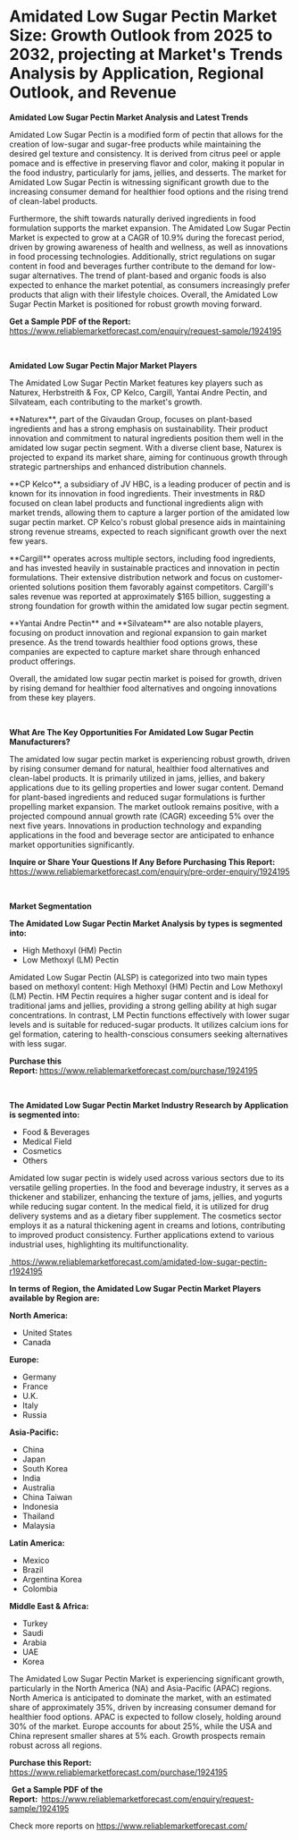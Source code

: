 <p><h1>Amidated Low Sugar Pectin Market Size: Growth Outlook from 2025 to 2032, projecting at Market's Trends Analysis by Application, Regional Outlook, and Revenue</h1></p><p><strong>Amidated Low Sugar Pectin Market Analysis and Latest Trends</strong></p>
<p><p>Amidated Low Sugar Pectin is a modified form of pectin that allows for the creation of low-sugar and sugar-free products while maintaining the desired gel texture and consistency. It is derived from citrus peel or apple pomace and is effective in preserving flavor and color, making it popular in the food industry, particularly for jams, jellies, and desserts. The market for Amidated Low Sugar Pectin is witnessing significant growth due to the increasing consumer demand for healthier food options and the rising trend of clean-label products.</p><p>Furthermore, the shift towards naturally derived ingredients in food formulation supports the market expansion. The Amidated Low Sugar Pectin Market is expected to grow at a CAGR of 10.9% during the forecast period, driven by growing awareness of health and wellness, as well as innovations in food processing technologies. Additionally, strict regulations on sugar content in food and beverages further contribute to the demand for low-sugar alternatives. The trend of plant-based and organic foods is also expected to enhance the market potential, as consumers increasingly prefer products that align with their lifestyle choices. Overall, the Amidated Low Sugar Pectin Market is positioned for robust growth moving forward.</p></p>
<p><strong>Get a Sample PDF of the Report:&nbsp;</strong> <a href="https://www.reliablemarketforecast.com/enquiry/request-sample/1924195?utm_campaign=1169&utm_medium=2&utm_source=Github&utm_content=ia&utm_term=14012025&utm_id=amidated-low-sugar-pectin">https://www.reliablemarketforecast.com/enquiry/request-sample/1924195</a></p>
<p>&nbsp;</p>
<p><strong>Amidated Low Sugar Pectin Major Market Players</strong></p>
<p><p>The Amidated Low Sugar Pectin Market features key players such as Naturex, Herbstreith & Fox, CP Kelco, Cargill, Yantai Andre Pectin, and Silvateam, each contributing to the market's growth.</p><p>**Naturex**, part of the Givaudan Group, focuses on plant-based ingredients and has a strong emphasis on sustainability. Their product innovation and commitment to natural ingredients position them well in the amidated low sugar pectin segment. With a diverse client base, Naturex is projected to expand its market share, aiming for continuous growth through strategic partnerships and enhanced distribution channels.</p><p>**CP Kelco**, a subsidiary of JV HBC, is a leading producer of pectin and is known for its innovation in food ingredients. Their investments in R&D focused on clean label products and functional ingredients align with market trends, allowing them to capture a larger portion of the amidated low sugar pectin market. CP Kelco's robust global presence aids in maintaining strong revenue streams, expected to reach significant growth over the next few years.</p><p>**Cargill** operates across multiple sectors, including food ingredients, and has invested heavily in sustainable practices and innovation in pectin formulations. Their extensive distribution network and focus on customer-oriented solutions position them favorably against competitors. Cargill's sales revenue was reported at approximately $165 billion, suggesting a strong foundation for growth within the amidated low sugar pectin segment.</p><p>**Yantai Andre Pectin** and **Silvateam** are also notable players, focusing on product innovation and regional expansion to gain market presence. As the trend towards healthier food options grows, these companies are expected to capture market share through enhanced product offerings.</p><p>Overall, the amidated low sugar pectin market is poised for growth, driven by rising demand for healthier food alternatives and ongoing innovations from these key players.</p></p>
<p>&nbsp;</p>
<p><strong>What Are The Key Opportunities For Amidated Low Sugar Pectin Manufacturers?</strong></p>
<p><p>The amidated low sugar pectin market is experiencing robust growth, driven by rising consumer demand for natural, healthier food alternatives and clean-label products. It is primarily utilized in jams, jellies, and bakery applications due to its gelling properties and lower sugar content. Demand for plant-based ingredients and reduced sugar formulations is further propelling market expansion. The market outlook remains positive, with a projected compound annual growth rate (CAGR) exceeding 5% over the next five years. Innovations in production technology and expanding applications in the food and beverage sector are anticipated to enhance market opportunities significantly.</p></p>
<p><strong>Inquire or Share Your Questions If Any Before Purchasing This Report:</strong> <a href="https://www.reliablemarketforecast.com/enquiry/pre-order-enquiry/1924195?utm_campaign=1169&utm_medium=2&utm_source=Github&utm_content=ia&utm_term=14012025&utm_id=amidated-low-sugar-pectin">https://www.reliablemarketforecast.com/enquiry/pre-order-enquiry/1924195</a></p>
<p>&nbsp;</p>
<p><strong>Market Segmentation</strong></p>
<p><strong>The Amidated Low Sugar Pectin Market Analysis by types is segmented into:</strong></p>
<p><ul><li>High Methoxyl (HM) Pectin</li><li>Low Methoxyl (LM) Pectin</li></ul></p>
<p><p>Amidated Low Sugar Pectin (ALSP) is categorized into two main types based on methoxyl content: High Methoxyl (HM) Pectin and Low Methoxyl (LM) Pectin. HM Pectin requires a higher sugar content and is ideal for traditional jams and jellies, providing a strong gelling ability at high sugar concentrations. In contrast, LM Pectin functions effectively with lower sugar levels and is suitable for reduced-sugar products. It utilizes calcium ions for gel formation, catering to health-conscious consumers seeking alternatives with less sugar.</p></p>
<p><strong>Purchase this Report:&nbsp;</strong><a href="https://www.reliablemarketforecast.com/purchase/1924195?utm_campaign=1169&utm_medium=2&utm_source=Github&utm_content=ia&utm_term=14012025&utm_id=amidated-low-sugar-pectin">https://www.reliablemarketforecast.com/purchase/1924195</a></p>
<p>&nbsp;</p>
<p><strong>The Amidated Low Sugar Pectin Market Industry Research by Application is segmented into:</strong></p>
<p><ul><li>Food & Beverages</li><li>Medical Field</li><li>Cosmetics</li><li>Others</li></ul></p>
<p><p>Amidated low sugar pectin is widely used across various sectors due to its versatile gelling properties. In the food and beverage industry, it serves as a thickener and stabilizer, enhancing the texture of jams, jellies, and yogurts while reducing sugar content. In the medical field, it is utilized for drug delivery systems and as a dietary fiber supplement. The cosmetics sector employs it as a natural thickening agent in creams and lotions, contributing to improved product consistency. Further applications extend to various industrial uses, highlighting its multifunctionality.</p></p>
<p><a href="https://www.reliablemarketforecast.com/amidated-low-sugar-pectin-r1924195?utm_campaign=1169&utm_medium=2&utm_source=Github&utm_content=ia&utm_term=14012025&utm_id=amidated-low-sugar-pectin">&nbsp;https://www.reliablemarketforecast.com/amidated-low-sugar-pectin-r1924195</a></p>
<p><strong>In terms of Region, the Amidated Low Sugar Pectin Market Players available by Region are:</strong></p>
<p>
    <p> <strong> North America: </strong>
        <ul>
            <li>United States</li>
            <li>Canada</li>
        </ul>
        </p> 
    <p> <strong> Europe: </strong>
        <ul>
            <li>Germany</li>
            <li>France</li>
            <li>U.K.</li>
            <li>Italy</li>
            <li>Russia</li>
        </ul>
        </p> 
    <p> <strong> Asia-Pacific: </strong>
        <ul>
            <li>China</li>
            <li>Japan</li>
            <li>South Korea</li>
            <li>India</li>
            <li>Australia</li>
            <li>China Taiwan</li>
            <li>Indonesia</li>
            <li>Thailand</li>
            <li>Malaysia</li>
        </ul>
        </p> 
    <p> <strong> Latin America: </strong>
        <ul>
            <li>Mexico</li>
            <li>Brazil</li>
            <li>Argentina Korea</li>
            <li>Colombia</li>
        </ul>
        </p> 
    <p> <strong> Middle East & Africa: </strong>
        <ul>
            <li>Turkey</li>
            <li>Saudi</li>
            <li>Arabia</li>
            <li>UAE</li>
            <li>Korea</li>
        </ul>
    </p>
    </p>
<p><p>The Amidated Low Sugar Pectin Market is experiencing significant growth, particularly in the North America (NA) and Asia-Pacific (APAC) regions. North America is anticipated to dominate the market, with an estimated share of approximately 35%, driven by increasing consumer demand for healthier food options. APAC is expected to follow closely, holding around 30% of the market. Europe accounts for about 25%, while the USA and China represent smaller shares at 5% each. Growth prospects remain robust across all regions.</p></p>
<p><strong>Purchase this Report: </strong><a href="https://www.reliablemarketforecast.com/purchase/1924195?utm_campaign=1169&utm_medium=2&utm_source=Github&utm_content=ia&utm_term=14012025&utm_id=amidated-low-sugar-pectin">https://www.reliablemarketforecast.com/purchase/1924195</a></p>
<p>&nbsp;<strong>Get a Sample PDF of the Report:&nbsp;&nbsp;</strong><a href="https://www.reliablemarketforecast.com/enquiry/request-sample/1924195?utm_campaign=1169&utm_medium=2&utm_source=Github&utm_content=ia&utm_term=14012025&utm_id=amidated-low-sugar-pectin">https://www.reliablemarketforecast.com/enquiry/request-sample/1924195</a></p>
<p><strong></strong></p>
<p>Check more reports on <a href="https://www.reliablemarketforecast.com/?utm_campaign=1169&utm_medium=2&utm_source=Github&utm_content=ia&utm_term=14012025&utm_id=amidated-low-sugar-pectin">https://www.reliablemarketforecast.com/</a></p>